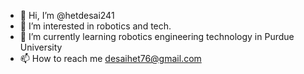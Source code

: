 - 👋 Hi, I’m @hetdesai241
- 👀 I’m interested in robotics and tech.
- 🌱 I’m currently learning robotics engineering technology in Purdue University
- 📫 How to reach me desaihet76@gmail.com

<!---
hetdesai241/hetdesai241 is a ✨ special ✨ repository because its `README.md` (this file) appears on your GitHub profile.
You can click the Preview link to take a look at your changes.
--->
